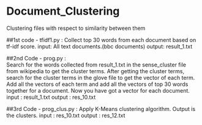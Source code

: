 # Document_Clustering
Clustering files with respect to similarity between them

##1st code - tfidf1.py : 
Collect top 30 words from each document based on tf-idf score.
            input: All text documents.(bbc documents)
            output: result_1.txt

##2nd Code - prog.py :  
Search for the words collected from result_1.txt in the sense_cluster file from wikipedia to get the cluster terms.
                      After getting the cluster terms, search for the cluster terms in the glove file to get the vector of each term.
                      Add all the vectors of each term and add all the vectors of top 30 words together for a document.
                      Now you have got a vector for each document.
                      input : result_1.txt
                      output : res_10.txt

##3rd Code - prog_clus.py :
Apply K-Means clustering algorithm.
                          Output is the clusters.
                      input : res_10.txt
                      output : res_12.txt

